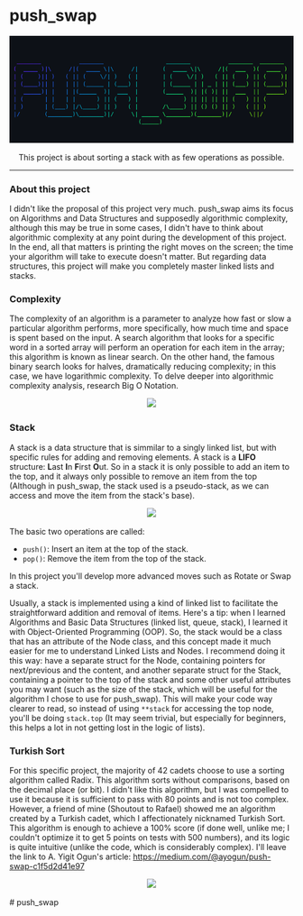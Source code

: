 # push_swap

<p align="center">
    <img src="./printscreen.png"/>
</p>

<p align="center"> This project is about sorting a stack with as few operations as possible.</p>

---
### About this project
I didn't like the proposal of this project very much. push_swap aims its focus on Algorithms and Data Structures and supposedly algorithmic complexity, although this may be true in some cases, I didn't have to think about algorithmic complexity at any point during the development of this project. In the end, all that matters is printing the right moves on the screen; the time your algorithm will take to execute doesn't matter. But regarding data structures, this project will make you completely master linked lists and stacks.

### Complexity
The complexity of an algorithm is a parameter to analyze how fast or slow a particular algorithm performs, more specifically, how much time and space is spent based on the input. A search algorithm that looks for a specific word in a sorted array will perform an operation for each item in the array; this algorithm is known as linear search. On the other hand, the famous binary search looks for halves, dramatically reducing complexity; in this case, we have logarithmic complexity. To delve deeper into algorithmic complexity analysis, research Big O Notation.

<p align="center">
    <img src=https://miro.medium.com/v2/resize:fit:720/format:webp/1*XxrlvcJtjEYYzXaBdObvOg.png/>
</p>

### Stack
A stack is a data structure that is simmilar to a singly linked list, but with specific rules for adding and removing elements. A stack is a **LIFO** structure: **L**ast **I**n **F**irst **O**ut. So in a stack it is only possible to add an item to the top, and it always only possible to remove an item from the top (Although in push_swap, the stack used is a pseudo-stack, as we can access and move the item from the stack's base).

<p align="center">
    <img src="https://cdn.programiz.com/sites/tutorial2program/files/stack.png">
</p>

The basic two operations are called:
- `push()`: Insert an item at the top of the stack.
- `pop()`: Remove the item from the top of the stack.

In this project you'll develop more advanced moves such as Rotate or Swap a stack.


Usually, a stack is implemented using a kind of linked list to facilitate the straightforward addition and removal of items. Here's a tip: when I learned Algorithms and Basic Data Structures (linked list, queue, stack), I learned it with Object-Oriented Programming (OOP). So, the stack would be a class that has an attribute of the Node class, and this concept made it much easier for me to understand Linked Lists and Nodes. I recommend doing it this way: have a separate struct for the Node, containing pointers for next/previous and the content, and another separate struct for the Stack, containing a pointer to the top of the stack and some other useful attributes you may want (such as the size of the stack, which will be useful for the algorithm I chose to use for push_swap). This will make your code way clearer to read, so instead of using `**stack` for accessing the top node, you'll be doing `stack.top` (It may seem trivial, but especially for beginners, this helps a lot in not getting lost in the logic of lists).

### Turkish Sort
For this specific project, the majority of 42 cadets choose to use a sorting algorithm called Radix. This algorithm sorts without comparisons, based on the decimal place (or bit). I didn't like this algorithm, but I was compelled to use it because it is sufficient to pass with 80 points and is not too complex. However, a friend of mine (Shoutout to Rafael) showed me an algorithm created by a Turkish cadet, which I affectionately nicknamed Turkish Sort. This algorithm is enough to achieve a 100% score (if done well, unlike me; I couldn't optimize it to get 5 points on tests with 500 numbers), and its logic is quite intuitive (unlike the code, which is considerably complex). I'll leave the link to A. Yigit Ogun's article: https://medium.com/@ayogun/push-swap-c1f5d2d41e97

<p align="center">
    <img src=https://miro.medium.com/v2/resize:fit:720/format:webp/1*Di_5kShs_nEW4fx1XorC5A.jpeg/>
</p># push_swap
